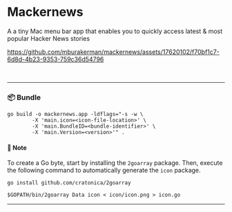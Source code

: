 # Mackernews

A a tiny Mac menu bar app that enables you to quickly access latest & most popular Hacker News stories

https://github.com/mburakerman/mackernews/assets/17620102/f70bf1c7-6d8d-4b23-9353-759c36d54796

<br />
<hr />

### 📦 Bundle

```
go build -o mackernews.app -ldflags="-s -w \
        -X 'main.icon=<icon-file-location>' \
        -X 'main.BundleID=<bundle-identifier>' \
        -X 'main.Version=<version>'" .
```

#### 📌 Note

To create a Go byte, start by installing the `2goarray` package. Then, execute the following command to automatically generate the `icon` package.

```
go install github.com/cratonica/2goarray
```

```
$GOPATH/bin/2goarray Data icon < icon/icon.png > icon.go
```

<hr />
